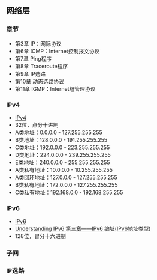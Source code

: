 ## 网络层

### 章节

- 第3章 IP：网际协议
- 第6章 ICMP：Internet控制报文协议
- 第7章 Ping程序
- 第8章 Traceroute程序
- 第9章 IP选路
- 第10章 动态选路协议
- 第11章 IGMP：Internet组管理协议

### IPv4

- [IPv4](https://en.wikipedia.org/wiki/IPv4)
- 32位，点分十进制
- A类地址：0.0.0.0 - 127.255.255.255
- B类地址：128.0.0.0 - 191.255.255.255
- C类地址：192.0.0.0 - 223.255.255.255
- D类地址：224.0.0.0 - 239.255.255.255
- E类地址：240.0.0.0 - 255.255.255.255
- A类私有地址：10.0.0.0 - 10.255.255.255
- A类回环地址：127.0.0.0 - 127.255.255.255
- B类私有地址：172.0.0.0 - 127.255.255.255
- C类私有地址：192.168.0.0 - 192.168.255.255

### IPv6

- [IPv6](https://en.wikipedia.org/wiki/IPv6)
- [Understanding IPv6 第三章——IPv6 编址(IPv6地址类型)](https://blog.csdn.net/qq_31567335/article/details/80138851)
- 128位，冒分十六进制

### 子网

### IP选路